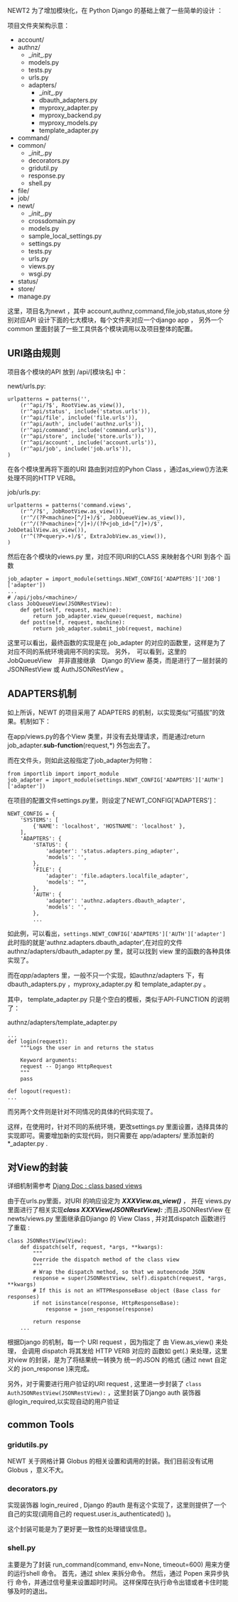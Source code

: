 NEWT2 为了增加模块化，在 Python Django 的基础上做了一些简单的设计 ：

项目文件夹架构示意：

* account/ 
* authnz/
    * \__init__.py
    * models.py
    * tests.py
    * urls.py
    * adapters/
        * \__init__.py
        * dbauth_adapters.py
        * myproxy_adapter.py
        * myproxy_backend.py
        * myproxy_models.py
        * template_adapter.py
* command/
* common/
    * \__init__.py
    * decorators.py
    * gridutil.py
    * response.py
    * shell.py
* file/
* job/
* newt/
    * \__init__.py
    * crossdomain.py
    * models.py
    * sample_local_settings.py
    * settings.py
    * tests.py
    * urls.py
    * views.py
    * wsgi.py
* status/
* store/
* manage.py

这里，项目名为newt ，其中 account,authnz,command,file,job,status,store 分别对应API 设计下面的七大模块，每个文件夹对应一个django app ， 另外一个 common 里面封装了一些工具供各个模块调用以及项目整体的配置。

## URI路由规则

项目各个模块的API 放到 /api/[模块名] 中：

newt/urls.py:
```
urlpatterns = patterns('',
    (r'^api/?$', RootView.as_view()),
    (r'^api/status', include('status.urls')),
    (r'^api/file', include('file.urls')),
    (r'^api/auth', include('authnz.urls')),
    (r'^api/command', include('command.urls')),
    (r'^api/store', include('store.urls')),
    (r'^api/account', include('account.urls')),
    (r'^api/job', include('job.urls')),
)
```

在各个模块里再将下面的URI 路由到对应的Pyhon Class ，通过as_view()方法来处理不同的HTTP VERB。

job/urls.py:
```
urlpatterns = patterns('command.views',
    (r'^/?$', JobRootView.as_view()),
    (r'^/(?P<machine>[^/]+)/$', JobQueueView.as_view()),
    (r'^/(?P<machine>[^/]+)/(?P<job_id>[^/]+)/$', JobDetailView.as_view()),
    (r'^(?P<query>.+)/$', ExtraJobView.as_view()),
)
```

然后在各个模块的views.py 里，对应不同URI的CLASS 来映射各个URI 到各个 函数

```
job_adapter = import_module(settings.NEWT_CONFIG['ADAPTERS']['JOB']['adapter'])
...
# /api/jobs/<machine>/
class JobQueueView(JSONRestView):
    def get(self, request, machine):
        return job_adapter.view_queue(request, machine)
    def post(self, request, machine):
        return job_adapter.submit_job(request, machine)
```

这里可以看出，最终函数的实现是在 job_adapter 的对应的函数里，这样是为了对应不同的系统环境调用不同的实现。
另外，　可以看到，这里的　JobQueueView　并非直接继承　Django 的View 基类，而是进行了一层封装的 JSONRestView 或  AuthJSONRestView 。

## ADAPTERS机制

如上所诉，NEWT 的项目采用了 ADAPTERS 的机制，以实现类似“可插拔”的效果。机制如下：

在app/views.py的各个View 类里，并没有去处理请求，而是通过return  job_adapter.**sub-function**(request,*) 外包出去了。

而在文件头，则如此这般指定了job_adapter为何物：
```
from importlib import import_module
job_adapter = import_module(settings.NEWT_CONFIG['ADAPTERS']['AUTH']['adapter'])
```

在项目的配置文件settings.py里，则设定了NEWT_CONFIG['ADAPTERS']：
```
NEWT_CONFIG = {
    'SYSTEMS': [
        {'NAME': 'localhost', 'HOSTNAME': 'localhost' },
    ],
    'ADAPTERS': {
        'STATUS': {
            'adapter': 'status.adapters.ping_adapter',
            'models': '',
        },
        'FILE': {
            'adapter': 'file.adapters.localfile_adapter',
            'models': "",
        }, 
        'AUTH': {
            'adapter': 'authnz.adapters.dbauth_adapter',
            'models': '',
        },
        ...
```

如此例，可以看出，```settings.NEWT_CONFIG['ADAPTERS']['AUTH']['adapter']``` 此时指的就是'authnz.adapters.dbauth_adapter',在对应的文件authnz/adapters/dbauth_adapter.py 里，就可以找到 view 里的函数的各种具体实现了。

而在*app*/adapters 里，一般不只一个实现，如authnz/adapters 下，有 dbauth_adapters.py ，myproxy_adapter.py 和 template_adapter.py 。

其中， template_adapter.py  只是个空白的模板，类似于API-FUNCTION 的说明了：

authnz/adapters/template_adapter.py
```
...
def login(request):
    """Logs the user in and returns the status

    Keyword arguments:
    request -- Django HttpRequest
    """
    pass

def logout(request):
...
```

而另两个文件则是针对不同情况的具体的代码实现了。

这样，在使用时，针对不同的系统环境，更改settings.py 里面设置，选择具体的实现即可。需要增加新的实现代码，则只需要在 app/adapters/ 里添加新的 *_adapter.py .

## 对View的封装

详细机制需参考 [Djang Doc : class based views](https://docs.djangoproject.com/en/1.9/topics/class-based-views/intro/)

由于在urls.py里面，对URI 的响应设定为 ***XXXView.as_view()*** ， 并在 views.py 里面进行了相关实现***class XXXView(JSONRestView):*** ;而且JSONRestView 在 newts/views.py 里面继承自Djiango 的 View Class , 并对其dispatch 函数进行了重载 : 
```
class JSONRestView(View):
    def dispatch(self, request, *args, **kwargs):
        """
        Override the dispatch method of the class view 
        """
        # Wrap the dispatch method, so that we autoencode JSON
        response = super(JSONRestView, self).dispatch(request, *args, **kwargs)
        # If this is not an HTTPResponseBase object (Base class for responses) 
        if not isinstance(response, HttpResponseBase):
            response = json_response(response)

        return response
    ...
```

根据Django 的机制，每一个 URI request ，因为指定了 由 View.as_view() 来处理， 会调用 dispatch 将其发给 HTTP VERB 对应的 函数如 get(.) 来处理，这里对view 的封装，是为了将结果统一转换为 统一的JSON 的格式 (通过 newt 自定义的 json_response )来完成。

另外，对于需要进行用户验证的URI request , 这里进一步封装了 ```class AuthJSONRestView(JSONRestView):``` ，这里封装了Django auth 装饰器    @login_required,以实现自动的用户验证

## common Tools

### gridutils.py 

NEWT 关于网格计算 Globus 的相关设置和调用的封装。我们目前没有试用Globus ，意义不大。

### decorators.py 
实现装饰器 login_reuired , Django 的auth 是有这个实现了，这里则提供了一个自己的实现(调用自己的  request.user.is_authenticated() )。

这个封装可能是为了更好更一致性的处理错误信息。

### shell.py
主要是为了封装 run_command(command, env=None, timeout=600) 用来方便的运行shell 命令。
首先，通过 shlex 来拆分命令。
然后，通过 Popen 来异步执行 命令，并通过信号量来设置超时时间。
这样保障在执行命令出错或者卡住时能够及时的退出。
